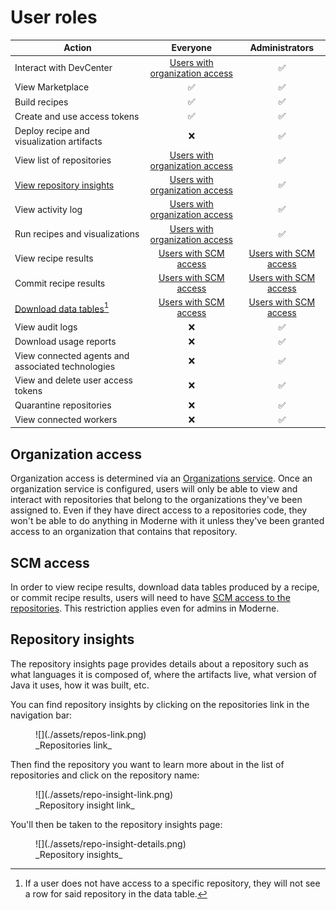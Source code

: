 # User roles

| Action                                            |       Everyone                    |    Administrators     |
| ------------------------------------------------- | :-------------------------------: | :-------------------: |
| Interact with DevCenter                           | [Users with organization access](#organization-access)    | :white_check_mark:  |
| View Marketplace                                  |       :white_check_mark:        | :white_check_mark:  |
| Build recipes                                     |       :white_check_mark:        | :white_check_mark:  |
| Create and use access tokens                      |       :white_check_mark:        | :white_check_mark:  |
| Deploy recipe and visualization artifacts         |              :x:                  | :white_check_mark:  |
| View list of repositories                         | [Users with organization access](#organization-access)    | :white_check_mark:  |
| [View repository insights](#repository-insights)                          | [Users with organization access](#organization-access)    | :white_check_mark:  |
| View activity log                                 | [Users with organization access](#organization-access)    | :white_check_mark:  |
| Run recipes and visualizations                    | [Users with organization access](#organization-access)    | :white_check_mark:  |
| View recipe results                               | [Users with SCM access](#scm-access)             | [Users with SCM access](#scm-access)|
| Commit recipe results                             | [Users with SCM access](#scm-access)             | [Users with SCM access](#scm-access) | 
| [Download data tables](#user-content-fn-1)[^1]    | [Users with SCM access](#scm-access)             | [Users with SCM access](#scm-access) |
| View audit logs                                   |              :x:                  | :white_check_mark:  |
| Download usage reports                            |              :x:                  | :white_check_mark:  |
| View connected agents and associated technologies |              :x:                  | :white_check_mark:  |
| View and delete user access tokens                |              :x:                  | :white_check_mark:  |
| Quarantine repositories                           |              :x:                  | :white_check_mark:  |
| View connected workers                            |              :x:                  | :white_check_mark:  |

## Organization access

Organization access is determined via an [Organizations service](../how-to-guides/organizations-service.md). Once an organization service is configured, users will only be able to view and interact with repositories that belong to the organizations they've been assigned to. Even if they have direct access to a repositories code, they won't be able to do anything in Moderne with it unless they've been granted access to an organization that contains that repository.

## SCM access

In order to view recipe results, download data tables produced by a recipe, or commit recipe results, users will need to have [SCM access to the repositories](../flow#integrating-with-scms). This restriction applies even for admins in Moderne.

[^1]: If a user does not have access to a specific repository, they will not see a row for said repository in the data table.

## Repository insights

The repository insights page provides details about a repository such as what languages it is composed of, where the artifacts live, what version of Java it uses, how it was built, etc.

You can find repository insights by clicking on the repositories link in the navigation bar:

<figure>
  ![](./assets/repos-link.png)
  <figcaption>_Repositories link_</figcaption>
</figure>

Then find the repository you want to learn more about in the list of repositories and click on the repository name:

<figure>
  ![](./assets/repo-insight-link.png)
  <figcaption>_Repository insight link_</figcaption>
</figure>

You'll then be taken to the repository insights page:

<figure>
  ![](./assets/repo-insight-details.png)
  <figcaption>_Repository insights_</figcaption>
</figure>